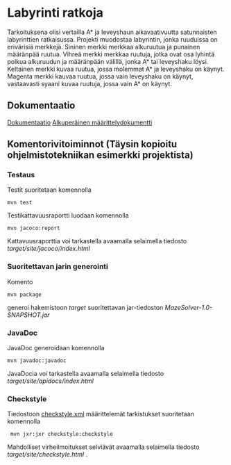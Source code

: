 # Labyrinti ratkoja

Tarkoituksena olisi vertailla A* ja leveyshaun aikavaativuutta satunnaisten labyrinttien ratkaisussa. Projekti muodostaa labyrintin, jonka ruuduissa on erivärisiä merkkejä. Sininen merkki merkkaa alkuruutua ja punainen määränpää ruutua. Vihreä merkki merkkaa ruutuja, jotka ovat osa lyhintä polkua alkuruudun ja määränpään välillä, jonka A* tai leveyshaku löysi. Keltainen merkki kuvaa ruutua, jossa molemmat A* ja leveyshaku on käynyt. Magenta merkki kauvaa ruutua, jossa vain leveyshaku on käynyt, vastaavasti syaani kuvaa ruutuja, jossa vain A* on käynyt.

## Dokumentaatio

[Dokumentaatio](https://github.com/SkarpAnton/labyrintin-ratkoja/tree/master/dokumentaatio)
[Alkuperäinen määrittelydokumentti](https://github.com/SkarpAnton/labyrintin-ratkoja/blob/master/dokumentaatio/maarittelydokumentti.md)

## Komentorivitoiminnot (Täysin kopioitu ohjelmistotekniikan esimerkki projektista)

### Testaus

Testit suoritetaan komennolla

```
mvn test
```

Testikattavuusraportti luodaan komennolla

```
mvn jacoco:report
```

Kattavuusraporttia voi tarkastella avaamalla selaimella tiedosto _target/site/jacoco/index.html_

### Suoritettavan jarin generointi

Komento

```
mvn package
```

generoi hakemistoon _target_ suoritettavan jar-tiedoston _MazeSolver-1.0-SNAPSHOT.jar_

### JavaDoc

JavaDoc generoidaan komennolla

```
mvn javadoc:javadoc
```

JavaDocia voi tarkastella avaamalla selaimella tiedosto _target/site/apidocs/index.html_

### Checkstyle

Tiedostoon [checkstyle.xml](https://github.com/mluukkai/OtmTodoApp/blob/master/checkstyle.xml) määrittelemät tarkistukset suoritetaan komennolla

```
 mvn jxr:jxr checkstyle:checkstyle
```

Mahdolliset virheilmoitukset selviävät avaamalla selaimella tiedosto _target/site/checkstyle.html_
. 
